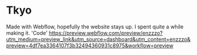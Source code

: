 # Tkyo
Made with Webflow, hopefully the website stays up. I spent quite a while making it.
'Code' https://preview.webflow.com/preview/enzzzo?utm_medium=preview_link&utm_source=dashboard&utm_content=enzzzo&preview=4df7ea3364107f3b32494360931c8975&workflow=preview
